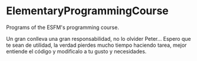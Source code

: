 # ElementaryProgrammingCourse
Programs of the ESFM's programming course.

Un gran conlleva una gran responsabilidad, no lo olvider Peter...
Espero que te sean de utilidad, la verdad pierdes mucho tiempo haciendo tarea, mejor entiende el código y modificalo a tu gusto y necesidades. 
